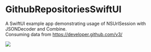 # GithubRepositoriesSwiftUI
A SwiftUI example app demonstrating usage of NSUrlSession with JSONDecoder and Combine. <br />Consuming data from https://developer.github.com/v3/

![](gitrepos.gif)
